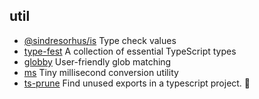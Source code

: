 ## util

- [@sindresorhus/is](https://github.com/sindresorhus/is) Type check values
- [type-fest](https://github.com/sindresorhus/type-fest) A collection of essential TypeScript types
- [globby](https://github.com/sindresorhus/globby) User-friendly glob matching
- [ms](https://github.com/vercel/ms) Tiny millisecond conversion utility
- [ts-prune](https://github.com/nadeesha/ts-prune) Find unused exports in a typescript project. 🛀